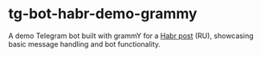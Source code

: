 # tg-bot-habr-demo-grammy

A demo Telegram bot built with grammY for a [Habr post](https://habr.com/ru/articles/837610/) (RU), showcasing basic message handling and bot functionality.
